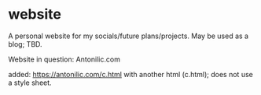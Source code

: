 # website
A personal website for my socials/future plans/projects. 
May be used as a blog; TBD. 

Website in question: Antonilic.com

added: https://antonilic.com/c.html
with another html (c.html); does not use a style sheet. 
